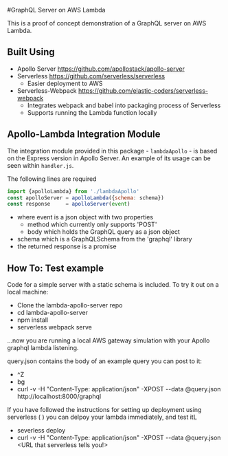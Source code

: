 #GraphQL Server on AWS Lambda

This is a proof of concept demonstration of a GraphQL server on AWS Lambda.

## Built Using
- Apollo Server https://github.com/apollostack/apollo-server
- Serverless https://github.com/serverless/serverless
  - Easier deployment to AWS 
- Serverless-Webpack https://github.com/elastic-coders/serverless-webpack
  - Integrates webpack and babel into packaging process of Serverless
  - Supports running the Lambda function locally
  
## Apollo-Lambda Integration Module
The integration module provided in this package - `lambdaApollo` - is based on the Express version in Apollo Server. An example of its usage can be seen within `handler.js`.

The following lines are required
```javascript
import {apolloLambda} from './lambdaApollo'
const apolloServer = apolloLambda({schema: schema})
const response     = apolloServer(event)
```
- where event is a json object with two properties
  - method which currently only supports 'POST'
  - body   which holds the GraphQL query as a json object
- schema which is a GraphQLSchema from the 'graphql' library 
- the returned response is a promise

## How To: Test example

Code for a simple server with a static schema is included.  To try it out on a local machine:

 - Clone the lambda-apollo-server repo
 - cd lambda-apollo-server
 - npm install
 - serverless webpack serve

...now you are running a local AWS gateway simulation with your Apollo graphql lambda listening.

query.json contains the body of an example query you can post to it:

 - ^Z
 - bg
 - curl -v -H "Content-Type: application/json" -XPOST --data @query.json http://localhost:8000/graphql

If you have followed the instructions for setting up deployment using serverless ( ) you can delpoy your lambda immediately, and test itL

 - severless deploy
 - curl -v -H "Content-Type: application/json" -XPOST --data @query.json <URL that serverless tells you!>


